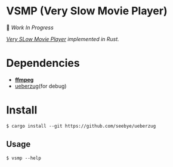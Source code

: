 # VSMP (Very Slow Movie Player)

:construction: *Work In Progress*

*[Very SLow Movie Player](https://techcrunch.com/2018/12/28/the-very-slow-movie-player-shows-a-film-over-an-entire-year/) implemented in Rust.*

# Dependencies
- [**ffmpeg**](https://www.ffmpeg.org/)
- [ueberzug](https://github.com/seebye/ueberzug)(for debug)

# Install

```console
$ cargo install --git https://github.com/seebye/ueberzug
```

## Usage

```console
$ vsmp --help
```
